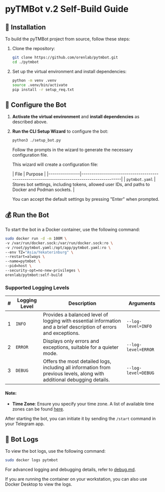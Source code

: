 # pyTMBot v.2 Self-Build Guide

## 🔌 Installation

To build the pyTMBot project from source, follow these steps:

1. Clone the repository:

    ```bash
    git clone https://github.com/orenlab/pytmbot.git
    cd ./pytmbot
    ```

2. Set up the virtual environment and install dependencies:

    ```bash
    python -m venv .venv
    source .venv/bin/activate
    pip install -r setup_req.txt
    ```

## 🧪 Configure the Bot

1. **Activate the virtual environment** and **install dependencies** as described above.

2. **Run the CLI Setup Wizard** to configure the bot:

    ```bash
    python3 ./setup_bot.py
    ```

   Follow the prompts in the wizard to generate the necessary configuration file.

   This wizard will create a configuration file:

   | File           | Purpose                                                                                      |
          |----------------|----------------------------------------------------------------------------------------------|
   | `pytmbot.yaml` | Stores bot settings, including tokens, allowed user IDs, and paths to Docker and Podman sockets. |

   You can accept the default settings by pressing "Enter" when prompted.

## 💰 Run the Bot

To start the bot in a Docker container, use the following command:

```bash
sudo docker run -d -m 100M \
-v /var/run/docker.sock:/var/run/docker.sock:ro \
-v /root/pytmbot.yaml:/opt/app/pytmbot.yaml:ro \
--env TZ="Asia/Yekaterinburg" \
--restart=always \
--name=pytmbot \
--pid=host \
--security-opt=no-new-privileges \
orenlab/pytmbot:self-build
```

### Supported Logging Levels

| # | Logging Level | Description                                                                                                             | Arguments           |
|---|---------------|-------------------------------------------------------------------------------------------------------------------------|---------------------|
| 1 | `INFO`        | Provides a balanced level of logging with essential information and a brief description of errors and exceptions.       | `--log-level=INFO`  |
| 2 | `ERROR`       | Displays only errors and exceptions, suitable for a quieter mode.                                                       | `--log-level=ERROR` |
| 3 | `DEBUG`       | Offers the most detailed logs, including all information from previous levels, along with additional debugging details. | `--log-level=DEBUG` |

#### Note:

- **Time Zone**: Ensure you specify your time zone. A list of available time zones can be
  found [here](https://manpages.ubuntu.com/manpages/trusty/man3/DateTime::TimeZone::Catalog.3pm.html).

After starting the bot, you can initiate it by sending the `/start` command in your Telegram app.

## 🚀 Bot Logs

To view the bot logs, use the following command:

```bash
sudo docker logs pytmbot
```

For advanced logging and debugging details, refer to [debug.md](debug.md).

If you are running the container on your workstation, you can also use Docker Desktop to view the logs.